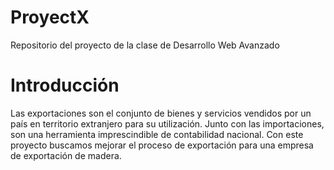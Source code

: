 # ProyectX
Repositorio del proyecto de la clase de Desarrollo Web Avanzado
# Introducción
Las exportaciones son el conjunto de bienes y servicios vendidos por un país en territorio extranjero para su utilización. Junto con las importaciones, son una herramienta imprescindible de contabilidad nacional.
Con este proyecto buscamos mejorar el proceso de exportación para una empresa de exportación de madera.
